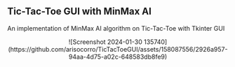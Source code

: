 ## Tic-Tac-Toe GUI with MinMax AI

An implementation of MinMax AI algorithm on Tic-Tac-Toe with Tkinter GUI 
<p align="center" width="100%">
![Screenshot 2024-01-30 135740](https://github.com/arisocorro/TicTacToeGUI/assets/158087556/2926a957-94aa-4d75-a02c-648583db8fe9)
</p>




